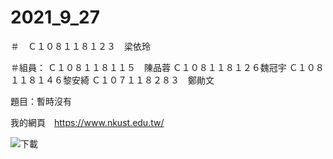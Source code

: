# 2021_9_27

＃　Ｃ１０８１１８１２３　梁依玲

＃組員：
Ｃ１０８１１８１１５　陳品蓉
Ｃ１０８１１８１２６魏冠宇
Ｃ１０８１１８１４６黎安綺
Ｃ１０７１１８２８３　鄭勛文

題目：暫時沒有

我的網頁　https://www.nkust.edu.tw/

![下載](https://user-images.githubusercontent.com/71630456/134865414-321efc0f-d035-4b1e-ad46-39b1ab3a66df.jpg)
